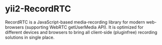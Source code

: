 # yii2-RecordRTC
RecordRTC is a JavaScript-based media-recording library for modern web-browsers (supporting WebRTC getUserMedia API). It is optimized for different devices and browsers to bring all client-side (pluginfree) recording solutions in single place.
